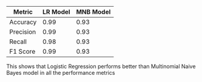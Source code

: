 | Metric      | LR Model | MNB Model|
|-------------|---------|---------|
| Accuracy    | 0.99    | 0.93    |
| Precision   | 0.99    | 0.93    |
| Recall      | 0.98    | 0.93    |
| F1 Score    | 0.99    | 0.93    |

This shows that Logistic Regression performs better than Multinomial Naive Bayes model in all the performance metrics
